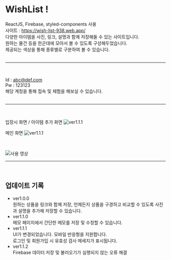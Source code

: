 # WishList !

ReactJS, Firebase, styled-components 사용
<br>
사이트 : https://wish-list-938.web.app/
<br>
다양한 아이템을 사진, 링크, 설명과 함께 저장해둘 수 있는 사이트입니다.<br>
원하는 물건 등을 한군데에 모아서 볼 수 있도록 구성해두었습니다.<br>
제공되는 색상을 통해 종류별로 구분하여 볼 수 있습니다.
<br>
<br>

---

<br>

Id : abc@def.com <br>
Pw : 123123 <br>
해당 계정을 통해 접속 및 체험을 해보실 수 있습니다.
<br>
<br>

---

<br>

입장시 화면 / 아이템 추가 화면
![ver1.1.1](https://user-images.githubusercontent.com/92746200/200286529-6ba48964-b34a-4456-81ab-ad4a2c67969a.png)

메인 화면
![ver1.1.1](https://user-images.githubusercontent.com/92746200/200286694-bb08eaae-6ef3-4bed-9829-e075fb45e55a.png)

<br>

![사용 영상](https://user-images.githubusercontent.com/92746200/232323091-432aa2d5-a22f-4556-a19d-b807787ce12b.gif)

---

<br>

## 업데이트 기록

- ver1.0.0 <br>
  원하는 상품을 링크와 함께 저장, 언제든지 상품을 구경하고 비교할 수 있도록 사진과 설명을 추가해 저장할 수 있습니다.
- ver1.1.0<br>
  메모 페이지에서 간단한 메모를 저장 및 수정할 수 있습니다.
- ver1.1.1<br>
  UI가 변경되었습니다. 모바일 반응형을 지원합니다.<br>
  로그인 및 회원가입 시 유효성 검사 메세지가 표시됩니다.
- ver1.1.2<br>
  Firebase 데이터 저장 및 불러오기가 실행되지 않는 오류 해결<br>
